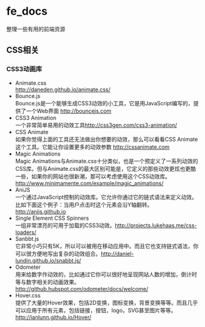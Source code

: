 # fe_docs
整理一些有用的前端资源
## CSS相关
### CSS3动画库
* Animate.css  
  <http://daneden.github.io/animate.css/>
* Bounce.js  
  Bounce.js是一个能够生成CSS3动效的小工具，它是用JavaScript编写的，提供了一个Web界面
  <http://bouncejs.com>
* CSS3 Animation  
  一个非常简单易用的动效工具<http://css3gen.com/css3-animation/>
* CSS Animate  
  如果你觉得上面的工具还无法做出你想要的动效，那么可以看看CSS Animate这个工具。它能让你设置更多的动效参数 
  <http://cssanimate.com>
* Magic Animations  
  Magic Animations与Animate.css十分类似，也是一个预定义了一系列动效的CSS库。但与Animate.css的最大区别可能是，它定义的那些动效更炫也更酷一些，如果你的网站也很新潮，那可以考虑使用这个CSS动效库。<http://www.minimamente.com/example/magic_animations/>
* AniJS  
  一个通过JavaScript控制的动效库。它允许你通过它的链式语法来定义动效。比如下面这个例子：当用户点击时这个元素会沿Y轴翻转。<http://anijs.github.io>
* Single Element CSS Spinners  
一组非常漂亮的可用于加载的CSS3动效。<http://projects.lukehaas.me/css-loaders/>
* Sanbbt.js  
它非常小巧只有5K，所以可以被用在移动应用中。而且它也支持链式语法，你可以很方便地写出复杂的动效组合。<http://daniel-lundin.github.io/snabbt.js/>
* Odometer  
用来给数字作动效的，比如通过它你可以很好地呈现网站人数的增加，倒计时等与数字相关的动画效果。<http://github.hubspot.com/odometer/docs/welcome/>
* Hover.css  
提供了大量的Hover效果，包括2D变换，图标变换，背景变换等等。而且几乎可以应用于所有元素，包括链接，按钮，logo，SVG甚至图片等等。<http://ianlunn.github.io/Hover/>